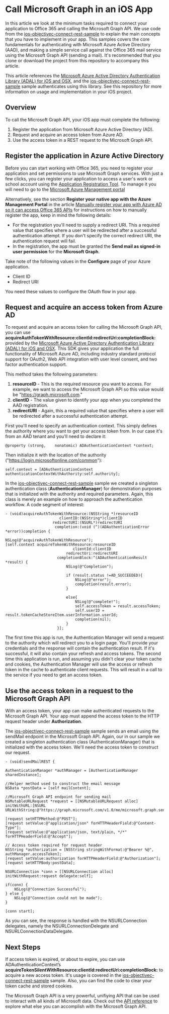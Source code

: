 # Call Microsoft Graph in an iOS App

In this article we look at the minimum tasks required to connect your application to Office 365 and calling the Microsoft Graph API. We use code from the [ios-objectivec-connect-rest-sample](https://github.com/microsoftgraph/ios-objectivec-connect-rest-sample) to explain the main concepts that you have to implement in your app. This samples covers the core fundamentals for authenticating with Microsoft Azure Active Directory (AAD), and making a simple service call against the Office 365 mail service using the Microsoft Graph API (sending a mail). It's recommended that you clone or download the project from this repository to accompany this article. 


This article references the [Microsoft Azure Active Directory Authentication Library (ADAL) for iOS and OSX](https://github.com/AzureAD/azure-activedirectory-library-for-objc), and the [ios-objectivec-connect-rest-sample](https://github.com/microsoftgraph/ios-objectivec-connect-rest-sample) sample authenticates using this library. See this repository for more information on usage and implementation in your iOS project.


## Overview

To call the Microsoft Graph API, your iOS app must complete the following:

1. Register the application from Microsoft Azure Active Directory (AD).
2. Request and acquire an access token from Azure AD.
3. Use the access token in a REST request to the Microsoft Graph API. 



## Register the application in Azure Active Directory

Before you can start working with Office 365, you need to register your application and set permissions to use Microsoft Graph services.
With just a few clicks, you can register your application to access a user's work or school account using the [Application Registration Tool](https://dev.office.com/app-registration). To manage it you will need to go to the [Microsoft Azure Management portal](https://manage.windowsazure.com)

Alternatively, see the section **Register your native app with the Azure Management Portal** in the article [Manually register your app with Azure AD so it can access Office 365 APIs](https://msdn.microsoft.com/office/office365/howto/add-common-consent-manually) for instructions on how to manually register the app, keep in mind the following details:

* For the registration you'll need to supply a redirect URI. This a required value that specifies where a user will be redirected after a successful authentication attempt. If you don't specify the correct redirect URI, the authentication request will fail.
* In the registration, the app must be granted the **Send mail as signed-in user permission** for the **Microsoft Graph**.  


Take note of the following values in the **Configure** page of your Azure application.

* Client ID
* Redirect URI

You need these values to configure the OAuth flow in your app. 

## Request and acquire an access token from Azure AD

To request and acquire an access token for calling the Microsoft Graph API, you can use **acquireAuthTokenWithResource:clientId:redirectUri:completionBlock:**  provided by the [Microsoft Azure Active Directory Authentication Library (ADAL) for iOS and OSX](https://github.com/AzureAD/azure-activedirectory-library-for-objc). This SDK gives your application the full functionality of Microsoft Azure AD, including industry standard protocol support for OAuth2, Web API integration with user level consent, and two factor authentication support.

This method takes the following parameters:

1. **resourceID** - This is the required resource you want to access. For example, we want to access the Microsoft Graph API so this value would be "https://graph.microsoft.com."
2. **clientID** - The value given to identify your app when you completed the AAD registration.
3. **redirectURI** - Again, this a required value that specifies where a user will be redirected after a successful authentication attempt.


First you'll need to specify an authentication context. This simply defines the authority where you want to get your access token from. In our case it's from an AAD tenant and you'll need to declare it:

	@property (strong,    nonatomic) ADAuthenticationContext *context;

Then initialize it with the location of the authority ("https://login.microsoftonline.com/common"):

	self.context = [ADAuthenticationContext authenticationContextWithAuthority:self.authority]; 


In the [ios-objectivec-connect-rest-sample](https://github.com/microsoftgraph/ios-objectivec-connect-rest-sample) sample we created a singleton authentication class (**AuthenticationManager**) for demonstration purposes that is initialized with the authority and required parameters. Again, this class is merely an example on how to approach the authentication workflow. A code segment of interest: 



	- (void)acquireAuthTokenWithResource:(NSString *)resourceID
                            clientID:(NSString*)clientID
                         redirectURI:(NSURL*)redirectURI
                          completion:(void (^)(ADAuthenticationError *error))completion {
    
    NSLog(@"acquireAuthTokenWithResource");
    [self.context acquireTokenWithResource:resourceID
                                  clientId:clientID
                               redirectUri:redirectURI
                           completionBlock:^(ADAuthenticationResult *result) {
                               NSLog(@"Completion");
                               
                               if (result.status !=AD_SUCCEEDED){
                                   NSLog(@"error");
                                   completion(result.error);
                               }
                               
                               else{
                                   NSLog(@"complete!");
                                   self.accessToken = result.accessToken;
                                   self.userID = result.tokenCacheStoreItem.userInformation.userId;
                                   completion(nil);
                               }
                           }];


The first time this app is run, the Authentication Manager will send a request to the authority which 
will redirect you to a login page. You'll provide your credentials and the response will 
contain the authentication result. If it's successful, it will also contain your refresh and access tokens. The second time this application is run, and assuming 
you didn't clear your token cache and cookies, the Authentication Manager will use the access or refresh 
token in the cache to authenticate client requests. This will result in a call to the service if you need to get an access token. 


## Use the access token in a request to the Microsoft Graph API

With an access token, your app can make authenticated requests to the Microsoft Graph API. Your app must append the access token to the HTTP request header under **Authorization**.

The [ios-objectivec-connect-rest-sample](https://github.com/microsoftgraph/ios-objectivec-connect-rest-sample) sample sends an email using the sendMail endpoint in the Microsoft Graph API. Again, our in our sample we created a singleton authentication class (AuthenticationManager) that is initialized with the access token. We'll need the access token to construct our request.



	- (void)sendMailREST {
    
    AuthenticationManager *authManager = [AuthenticationManager sharedInstance];

	//Helper method used to construct the email message
    NSData *postData = [self mailContent];
    
	//Microsoft Graph API endpoint for sending mail
    NSMutableURLRequest *request = [[NSMutableURLRequest alloc] initWithURL:[NSURL URLWithString:@"https://graph.microsoft.com/v1.0/me/microsoft.graph.sendmail"]];

    [request setHTTPMethod:@"POST"];
    [request setValue:@"application/json" forHTTPHeaderField:@"Content-Type"];
    [request setValue:@"application/json, text/plain, */*" forHTTPHeaderField:@"Accept"];
    
	// Access token required for request header
    NSString *authorization = [NSString stringWithFormat:@"Bearer %@", authManager.accessToken];
    [request setValue:authorization forHTTPHeaderField:@"Authorization"];
    [request setHTTPBody:postData];

    NSURLConnection *conn = [[NSURLConnection alloc] initWithRequest:request delegate:self];
    
    if(conn) {
        NSLog(@"Connection Successful");
    } else {
        NSLog(@"Connection could not be made");
    }
    
    [conn start];

As you can see, the response is handled with the NSURLConnection delegates, namely the NSURLConnectionDelegate and NSURLConnectionDataDelegate.

## Next Steps

If access token is expired, or about to expire, you can use ADAuthenticationContext’s **acquireTokenSilentWithResource:clientId:redirectUri:completionBlock:** to acquire a new access token. It's usage is covered in the [ios-objectivec-connect-rest-sample](https://github.com/microsoftgraph/ios-objectivec-connect-rest-sample) sample. Also, you can find the code to clear your token cache and stored cookies.  

The Microsoft Graph API is a very powerful, unifiying API that can be used to interact with all kinds of Microsoft data. Check out the [API reference](http://graph.microsoft.io/docs/api-reference/v1.0) to explore what else you can accomplish with the Microsoft Graph API.

